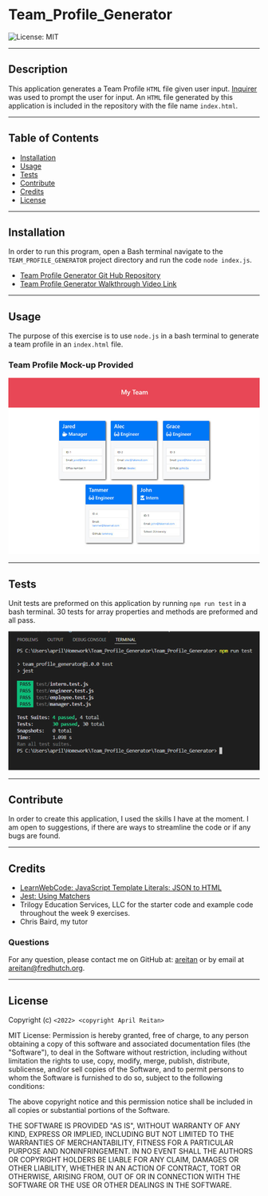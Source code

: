 # Team_Profile_Generator

![License: MIT](https://img.shields.io/badge/License-MIT-yellow.svg)

---
## Description

This application generates a Team Profile ```HTML``` file given user input. [Inquirer](https://www.npmjs.com/package/inquirer) was used to prompt the user for input. An ```HTML``` file generated by this application is included in the repository with the file name ```index.html```.
  

---
## Table of Contents

  - [Installation](#installation)
  - [Usage](#usage)
  - [Tests](#tests)
  - [Contribute](#contribute)
  - [Credits](#credits)
  - [License](#license)


---
## Installation

In order to run this program, open a Bash terminal navigate to the ```TEAM_PROFILE_GENERATOR``` project directory and run the code ```node index.js```.

- [Team Profile Generator Git Hub Repository](https://github.com/areitan/Team_Profile_Generator)
- [Team Profile Generator Walkthrough Video Link](********)


---
## Usage

The purpose of this exercise is to use ```node.js``` in a bash terminal to generate a team profile in an ```index.html``` file.


### Team Profile Mock-up Provided
![Team Profile Mock-up](/assets/images/10-object-oriented-programming-homework-demo.png)



---
## Tests

Unit tests are preformed on this application by running ```npm run test``` in a bash terminal. 30 tests for array properties and methods are preformed and all pass.

![Test Success](/assets/images/test_success.png)

--- 
## Contribute

In order to create this application, I used the skills I have at the moment. I am open to suggestions, if there are ways to streamline the code or if any bugs are found.

---
## Credits

- [LearnWebCode: JavaScript Template Literals: JSON to HTML](https://www.youtube.com/watch?v=DG4obitDvUA)
- [Jest: Using Matchers](https://jestjs.io/docs/using-matchers)
- Trilogy Education Services, LLC for the starter code and example code throughout the week 9 exercises.
- Chris Baird, my tutor

### Questions

For any question, please contact me on GitHub at: [areitan](https://github.com/areitan) or by email at <areitan@fredhutch.org>.

---

## License

Copyright (c) ```<2022> <copyright April Reitan>```

MIT License:
Permission is hereby granted, free of charge, to any person obtaining a copy
of this software and associated documentation files (the "Software"), to deal
in the Software without restriction, including without limitation the rights
to use, copy, modify, merge, publish, distribute, sublicense, and/or sell
copies of the Software, and to permit persons to whom the Software is
furnished to do so, subject to the following conditions:

The above copyright notice and this permission notice shall be included in all
copies or substantial portions of the Software.

THE SOFTWARE IS PROVIDED "AS IS", WITHOUT WARRANTY OF ANY KIND, EXPRESS OR
IMPLIED, INCLUDING BUT NOT LIMITED TO THE WARRANTIES OF MERCHANTABILITY,
FITNESS FOR A PARTICULAR PURPOSE AND NONINFRINGEMENT. IN NO EVENT SHALL THE
AUTHORS OR COPYRIGHT HOLDERS BE LIABLE FOR ANY CLAIM, DAMAGES OR OTHER
LIABILITY, WHETHER IN AN ACTION OF CONTRACT, TORT OR OTHERWISE, ARISING FROM,
OUT OF OR IN CONNECTION WITH THE SOFTWARE OR THE USE OR OTHER DEALINGS IN THE
SOFTWARE.